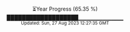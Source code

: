 <p align="center">
⏳Year Progress (65.35 %) <br>
███████████████████▁▁▁▁▁▁▁▁▁▁▁ <br>
<sub>Updated: Sun, 27 Aug 2023 12:27:35 GMT</sub>
</p>

